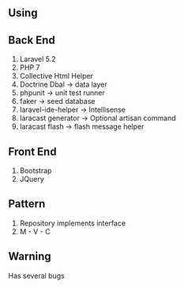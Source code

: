 ## Using ##
## Back End ##
1. Laravel 5.2
2. PHP 7
3. Collective Html Helper
4. Doctrine Dbal -> data layer
5. phpunit -> unit test runner
6. faker -> seed database
7. laravel-ide-helper -> Intellisense
8. laracast generator -> Optional artisan command
9. laracast flash -> flash message helper
## Front End ##
1. Bootstrap
2. JQuery

## Pattern ##
1. Repository implements interface
2. M - V - C 

## Warning ##
Has several bugs
